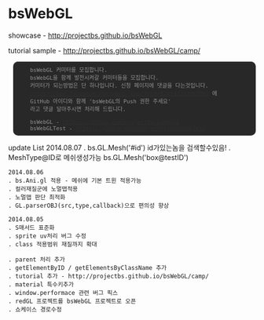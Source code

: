 bsWebGL
=======
showcase - http://projectbs.github.io/bsWebGL

tutorial sample - http://projectbs.github.io/bsWebGL/camp/

<pre style="clear:both; background:#111;color:#888;margin-top:10px;padding:8px; margin-left:10px;opacity:0.9;font-size:11px;border-radius:10px;box-shadow:inset 0 1px 0 #333">
    bsWebGL 커미터를 모집합니다.
    bsWebGL을 함께 발전시켜갈 커미터들을 모집합니다.
    커미터가 되는방법은 단 하나입니다. 신청 페이지에 댓글을 다는것입니다.
    <a href="https://www.facebook.com/photo.php?fbid=828142343867893" target="_blank">https://www.facebook.com/photo.php?fbid=828142343867893</a> 에
    GitHub 아이디와 함께 'bsWebGL의 Push 권한 주세요'
    라고 댓글 달아주시면 처리해 드립니다.

    bsWebGL - <a href="https://github.com/projectbs/bsWebGL" target="_blank">https://github.com/projectbs/bsWebGL</a>
    bsWebGLTest - <a href="https://github.com/projectbs/bsWebGLTest" target="_blank">https://github.com/projectbs/bsWebGLTest</a>
</pre>

update List
    2014.08.07
    . bs.GL.Mesh('#id')  id가있는놈을 검색할수있음!
    . MeshType@ID로 메쉬생성가능 bs.GL.Mesh('box@testID')

    2014.08.06
    . bs.Ani.gl 적용 - 메쉬에 기본 트윈 적용가능
    . 컬러재질군에 노멀맵적용
    . 노멀맵 판단 최적화
    . GL.parserOBJ(src,type,callback)으로 편의성 향상

    2014.08.05
    . S매서드 표준화
    . sprite uv처리 버그 수정
    . class 적용범위 재질까지 확대

    . parent 처리 추가
    . getElementByID / getElementsByClassName 추가
    . tutorial 추가 - http://projectbs.github.io/bsWebGL/camp/
    . material 특수키추가
    . window.performace 관련 버그 픽스
	. redGL 프로젝트를 bsWebGL 프로젝트로 오픈
	. 쇼케이스 경로수정
